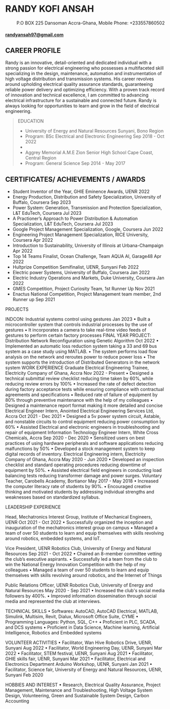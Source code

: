 #                                                              RANDY KOFI ANSAH

<div align="right">P.O BOX 225 Dansoman Accra-Ghana, Mobile Phone: +233557860502</div>
                                

####                                                         randyansah97@gmail.com


##                                                             CAREER PROFILE

Randy is an innovative, detail-oriented and dedicated individual with a strong passion for electrical engineering who
possesses a multifaceted skill specializing in the design, maintenance, automation and instrumentation of high voltage
distribution and transmission systems. His career revolves around upholding electrical quality assurance standards,
guaranteeing reliable power delivery and optimizing efficiency. With a proven track record of innovation and technical
excellence, I am committed to advancing electrical infrastructure for a sustainable and connected future. Randy is always
looking for opportunities to learn and grow in the field of electrical engineering.

>EDUCATION
> - University of Energy and Natural Resources Sunyani, Bono Region
> - Program: BSc Electrical and Electronic Engineering Sep 2018 - Oct 2022
> - 
> - Aggrey Memorial A.M.E Zion Senior High School Cape Coast, Central Region
> - Program: General Science Sep 2014 - May 2017




## CERTIFICATES/ ACHIEVEMENTS / AWARDS

* Student Inventor of the Year, GHIE Eminence Awards, UENR 2022
* Energy Production, Distribution and Safety Specialization, University of Buffalo, Coursera Sep 2023
* Power System: Generation, Transmission and Protection Specialization, L&T EduTech, Coursera Jul 2023
* A Practioner’s Approach to Power Distribution & Automation Specialization, L&T EduTech, Coursera Jul 2023
* Google Project Management Specialization, Google, Coursera Jun 2022
* Engineering Project Management Specialization, RICE University, Coursera Apr 2022
* Introduction to Sustainability, University of Illinois at Urbana-Champaign Apr 2022
* Top 14 Teams Finalist, Ocean Challenge, Team AQUA AI, Garage48 Apr 2022
* Hultprize Competition Semifinalist, UENR, Sunyani Feb 2022
* Electric power Systems, University of Buffalo, Coursera Jan 2022
* Electric Industry Operations and Markets, Duke University, Coursera Jan 2022
* GMES Competition, Project Curiosity Team, 1st Runner Up Nov 2021
* Enactus National Competition, Project Management team member, 2nd Runner up Sep 2021


PROJECTS

INDCON: Industrial systems control using gestures Jan 2023
• Built a microcontroller system that controls industrial processes by the use of gestures
• It incorporates a camera to take real-time video feeds of gestures to perform certain factory processes
FINAL YEAR PROJECT: Distribution Network Reconfiguration using Genetic Algorithm Oct 2022
• Implemented an automatic loss reduction system taking a 33 and 69 bus system as a case study using MATLAB.
• The system performs load flow analysis on the network and reroutes power to reduce power loss
• The system supports the introduction of Distributed Generators in the network system
WORK EXPERIENCE
Graduate Electrical Engineering Trainee, Electricity Company of Ghana, Accra Nov 2022 - Present
• Designed a technical submittal review checklist reducing time taken by 60%, while reducing review errors by 100%
• Increased the rate of defect detection during factory acceptance tests while ensuring compliance with contractual
agreements and specifications
• Reduced rate of failure of equipment by 80% through preventive maintenance with the help of my colleagues
• Designed a maintenance report format making it more detailed and concise
Electrical Engineer Intern, Anointed Electrical Engineering Services Ltd, Accra Oct 2021 - Dec 2021
• Designed a 5v power system circuit, Astable, and nonstable circuits to control equipment reducing power consumption
by 60%
• Assisted Electrical and electronic engineers in troubleshooting and repair of equipment
Information Technology Engineer Intern, White Cross Chemicals, Accra Sep 2020 - Dec 2020
• Sensitized users on best practices of using hardware peripherals and software applications reducing malfunctions by
50%
• Developed a stock management system to keep digital records of inventory.
Electrical Engineering intern, Electricity Company of Ghana, Accra May 2020 - Jun 2020
• Developed an inspection checklist and standard operating procedures reducing downtime of equipment by 50%.
• Assisted electrical field engineers in conducting load balancing tests reducing transformer damage and power surges.
Voluntary Teacher, Carobells Academy, Bortianor May 2017 - May 2018
• Increased the computer literacy rate of students by 90%.
• Encouraged creative thinking and motivated students by addressing individual strengths and weaknesses based on
standardized syllabus.


LEADERSHIP EXPERIENCE

Head, Mechatronics Interest Group, Institute of Mechanical Engineers, UENR Oct 2021 - Oct 2022
• Successfully organized the inception and inauguration of the mechatronics interest group on campus
• Managed a team of over 50 students to learn and equip themselves with skills revolving around robotics, embedded
systems, and IoT.

Vice President, UENR Robotics Club, University of Energy and Natural Resources Sep 2021 - Oct 2022
• Chaired an 8-member committee vetting the club’s executive aspirants.
• Successfully led a team from the club to win the National Energy Innovation Competition with the help of my
colleagues
• Managed a team of over 50 students to learn and equip themselves with skills revolving around robotics, and the
Internet of Things

Public Relations Officer, UENR Robotics Club, University of Energy and Natural Resources May 2020 - Sep 2021
• Increased the club's social media followers by 400%.
• Improved information dissemination through social media and represented the club at interviews.


TECHNICAL SKILLS
• Softwares: AutoCAD, AutoCAD Electrical, MATLAB, Simulink, Multisim, Revit, Dialux, Microsoft Office Suite,
CYME
• Programming Languages: Python, SQL, C++
• Proficient in PLC, SCADA, and DCS systems
• Proficient in Data Science, Machine learning, Artificial Intelligence, Robotics and Embedded systems

VOLUNTEER ACTIVITIES
• Facilitator, Wan Hive Robotics Drive, UENR, Sunyani Aug 2022
• Facilitator, World Engineering Day, UENR, Sunyani Mar 2022
• Facilitator, STEM festival, UENR, Sunyani Aug 2021
• Facilitator, GHIE skills fair, UENR, Sunyani Mar 2021
• Facilitator, Electrical and Electronics Department Arduino Workshop, UENR, Sunyani Jan 2021
• Facilitator, Science fair, University of Energy and Natural Resources, UENR, Sunyani Feb 2020

HOBBIES AND INTEREST
• Research, Electrical Quality Assurance, Project Management, Maintenance and Troubleshooting, High Voltage
System Design, Volunteering, Green and Sustainable System Design, Carbon Accounting



